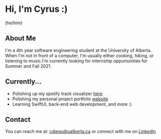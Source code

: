 # Hi, I'm Cyrus :) 
(he/him)</br>

## About Me 
I'm a 4th year software engineering student at the University of Alberta. </br> When I'm not in front of a computer, I'm usually either cooking, hiking, or listening to music.I'm currently looking for internship oppurtunities for Summer and Fall 2021. </br>

## Currently...
- Polishing up my spotify track visualizer [here](https://spotify-visualizer-14c21.web.app)
- Polishing my personal project portfolio [website](https://cyrusdiego.com/)
- Learning SwiftUI, back-end web development, and more :) 

## Contact 
You can reach me at: cdiego@ualberta.ca or connect with me on [LinkedIn](https://www.linkedin.com/in/cyrus-diego/)
